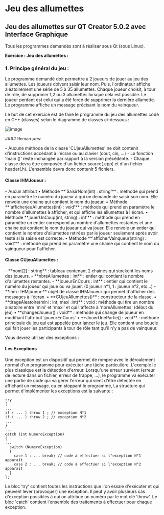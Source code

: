 # Jeu des allumettes
## Jeu des allumettes sur QT Creator 5.0.2 avec Interface Graphique 

Tous les programmes demandés sont à réaliser sous Qt (sous Linux).
  
**Exercice : Jeu des allumettes :**
  
### 1. Principe général du jeu :
<p>
Le programme demandé doit permettre à 2 joueurs de jouer au jeu des allumettes.
Les joueurs doivent saisir leur nom. Puis, l'ordinateur affiche aléatoirement une série de 5 à 35 allumettes.
Chaque joueur choisit, à tour de rôle, de supprimer 1,2 ou 3 allumettes lorsque cela est possible.
Le joueur perdant est celui qui a été forcé de supprimer la dernière allumette.
Le programme affiche un message précisant le nom du vainqueur.

Le but de cet exercice est de faire le programme du jeu des allumettes codé en C++ (classes) selon le diagramme de classes ci-dessous :

![image](https://user-images.githubusercontent.com/97070339/215148630-e1ea09cd-6056-4abb-bd2b-475d27ccb138.png)

</p>
#### Remarques:
<p>
- Aucune méthode de la classe 'CUjeuAllumettes' ne doit contenir d'instructions accédant à l'écran ou au clavier (cout, cin, ...)
- La fonction 'main ()' reste inchangée par rapport à la version précédente.
- Chaque classe devra être composée d'un fichier source(.cpp) et d'un fichier header(.h). L'ensemble devra donc contenir 5 fichiers.
</p>

#### **Classe IHMJoueur :**
<p>
- Aucun attribut
• Méthode **'SaisirNom(int) : string'** : méthode qui prend en paramètre le numéro du joueur à qui on demande de saisir son nom. Elle renvoie une chaine qui contient le nom du joueur.
• Méthode **'afficherjeuAllumettes(int) : void'** : méthode qui prend en paramètre le nombre d'allumettes à afficher, et qui affiche les allumettes à l'écran.
• Méthode **jouerUnCoup(int, string) : int'** : méthode qui prend en paramètre un entier correspond au nombre d'allumettes restantes et une chaine qui contient le nom du joueur qui va jouer. Elle renvoie un entier qui contient le nombre d'allumettes retirées par le joueur seulement après avoir testé si la saisie est correcte.
• Méthode **'afficherVainqueur(string) : void'** : méthode qui prend en paramètre une chaine qui contient le nom du vainqueur pour l'afficher.
</p>

#### **Classe CUjeuAllumettes :**
<p>
- **nom[2] : string** : tableau contenant 2 chaines qui stockent les noms des joueurs.
- **nbreAllumettes : int** : entier qui contient le nombre d'allumettes restantes.
- **joueurEnCours : int** : entier qui contient le numéro du joueur qui joue ou va jouer. (0 joueur n°1, 1 : joueur n°2, etc...)
- **ihm : IHMjoueur:** objet de classe IHMJoueur qui permet d'afficher des messages à l'écran.
• **CUjeuAllumettes()** : constructeur de la classe.
• **tirageAleatoire(mini : int, maxi :int)** : void : méthode qui tire un nombre aléatoire entre 'mini' et 'maxi' et qui l'affecte à 'nbreAllumettes' (début du jeu)
• **changerJoueur() : void** : méthode qui change de joueur en modifiant l'attribut 'joueurEnCours'
• **JouerUnePartie() : void** : méthode principale du jeu qui est appelée pour lancer le jeu. Elle contient une boucle qui fait jouer les participants à tour de rôle tant qu'il n'y a pas de vainqueur.
</p>

Vous devrez utiliser des exceptions :
#### **Les Exceptions**
<p>
Une exception est un dispositif qui permet de rompre avec le déroulement normal d'un programme pour exécuter une tâche particulière.
L'exemple le plus classique est la détection d'erreur. Lorsqu'une erreur survient (erreur de lecture dans un fichier, erreur de frappe, ...), le programme va exécuter une partie de code qui va gérer l'erreur qui vient d'être détectée en affichant un message, ou en stoppant le programme, La structure qui permet d'implémenter les exceptions est la suivante :

```
try
{
...
if ( ... ) throw 1 ; // exception N°1
if ( ... ) throw 2 ; // exception N°2
...
}
...
catch (int NumeroException)
{
...
  switch (NumeroException)
  {
    case 1 : ... break; // code à effectuer si l'exception N°1 apparait
    case 2 : ... break; // code à effectuer si l'exception N°2 apparait
  }
};
```

Le bloc 'try' contient toutes les instructions que l'on essaie d'exécuter et qui peuvent lever (provoquer) une exception. Il peut y avoir plusieurs cas d'exception possibles à qui on attribue un numéro par le mot clé 'throw'.
Le bloc 'catch' contient l'ensemble des traitements à effectuer pour chaque exception.
</p>
